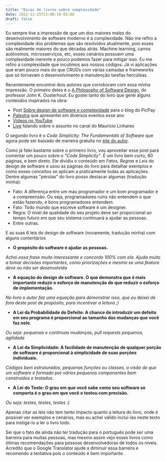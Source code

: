 ```yaml
---
title: "Dicas de livros sobre complexidade"
date: 2022-11-25T13:00:19-03:00
draft: false
---
```

Eu sempre tive a impressão de que um dos maiores males do desenvolvimento de software moderno é a complexidade. Não me refiro a complexidade dos problemas que são resolvidos atualmente, pois esses são realmente maiores do que décadas atrás. Machine learning, carros autônomos, microsserviços, etc, esses cenários possuem uma complexidade inerente e pouco podemos fazer para mitigar isso. Eu me refiro a complexidade que incutimos aos nossos códigos. Já vi aplicações que eram pouco mais do que CRUDs com várias camadas e frameworks que só tornavam o desenvolvimento e manutenção tarefas hercúleas. 

Recentemente encontrei dois autores que corroboram com essa minha impressão. O primeiro deles é o [A Philosophy of Software Design](https://www.amazon.com.br/gp/product/B09B8LFKQL/), do professor John K. Ousterhout. Eu gostei tanto do livro que gerei alguns conteúdos inspirados na obra:

- Post [Sobre design de software e complexidade](https://medium.com/inside-picpay/sobre-design-de-software-e-complexidade-2df2a13f01c2) para o blog do PicPay
- [Palestra](https://speakerdeck.com/eminetto/reflexoes-sobre-design-de-software) que apresentei em diversos eventos esse ano
- [Videos no YouTube](https://www.youtube.com/watch?v=w3kJe53pEjA&list=PL0qudqr7_CuQ5lI5rFvLD8Bh_rMPlbuUt)
- [Live](https://www.youtube.com/watch?v=o9jjtpYF3ww) falando sobre o assunto no canal do Mauricio Linhares

O segundo livro é o *Code Simplicity: The Fundamentals of Software* que agora pode ser baixado de maneira gratuita no [site do autor](https://www.codesimplicity.com/post/code-simplicity-the-fundamentals-of-software-is-now-free/). 

Como já falei bastante sobre o primeiro livro, vou aproveitar esse post para comentar um pouco sobre o *"Code Simplicity"*. É um livro bem curto, 80 páginas, e bem direto. Ele dividiu o conteúdo em *Fatos*, *Regras* e *Leis* do design de software e usou as páginas do livro para detalhar exemplos e como esses conceitos se aplicam a praticamente todas as aplicações. Dentre algumas "pérolas" do livro posso destacar algumas (tradução minha):

- Fato: A diferença entre um mau programador e um bom programador é a compreensão. Ou seja, programadores ruins não entendem o que estão fazendo, e bons programadores entendem.
- Fato: Todo mundo que escreve software é um designer.
- Regra: O nível de qualidade do seu projeto deve ser proporcional ao tempo futuro em que seu sistema continuará a ajudar as pessoas.
- Entre outras.

E as suas 6 leis do design de software (novamente, tradução minha) com alguns comentários

- **O propósito do software é ajudar as pessoas.**

*Achei essa frase muito interessante e concordo 100% com ela. Ajuda muito a tomar decisões importantes, como priorizações e mesmo se uma feature deve ou não ser desenvolvida*

- **A equação do design de software. O que demonstra que é mais importante reduzir o esforço de manutenção do que reduzir o esforço de implementação.**

*No livro o autor faz uma equação para demonstrar isso, que eu deixei de fora deste post de propósito, para incentivar a leitura ;)*

- **A Lei da Probabilidade do Defeito: A chance de introduzir um defeito em seu programa é proporcional ao tamanho das mudanças que você faz nele.**

*Ou seja: pequenas e contínuas mudanças, pull requests pequenos, agilidade*

- **A Lei da Simplicidade: A facilidade de manutenção de qualquer porção de software é proporcional à simplicidade de suas porções individuais.**

*Códigos bem estruturados, pequenas funções ou classes, a visão de que um software é formado por vários pequenos componentes bem construídos e testados.*

- **A Lei do Teste: O grau em que você sabe como seu software se comporta é o grau em que você o testou com precisão.**

*Ou seja: testes, testes, testes :)*

Apenas citar as leis não tem tanto impacto quanto a leitura do livro, onde é possível ver exemplos e cenários, mas eu achei válido incluí-las neste texto para instigá-lo a ler o livro todo. 

Sei que o fato de ainda não ter tradução para o português pode ser uma barreira para muitas pessoas, mas mesmo assim vejo esses livros como ótimas recomendações para pessoas desenvolvedoras de todos os níveis. Acredito que o Google Translator ajude a diminuir essa barreira e recomendo a tentativa pois o conteúdo é bem importante. 